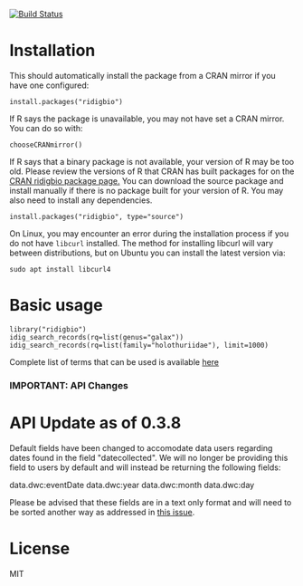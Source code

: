 [![Build Status](https://api.travis-ci.com/iDigBio/ridigbio.svg?branch=master)](https://app.travis-ci.com/github/iDigBio/ridigbio)

# Installation

This should automatically install the package from a CRAN mirror if you have one configured:

    install.packages("ridigbio")
	
If R says the package is unavailable, you may not have set a CRAN mirror. You can do so with:

    chooseCRANmirror()

If R says that a binary package is not available, your version of R may be too old. Please 
review the versions of R that CRAN has built packages for on the [CRAN ridigbio package page.]( https://cran.r-project.org/package=ridigbio)
You can download the source package and install manually if there is no package built for 
your version of R. You may also need to install any dependencies.

    install.packages("ridigbio", type="source")

On Linux, you may encounter an error during the installation process if you do not have `libcurl` installed. The method for installing libcurl will vary between distributions, but on Ubuntu you can install the latest version via:

    sudo apt install libcurl4
# Basic usage

    library("ridigbio")
    idig_search_records(rq=list(genus="galax"))
    idig_search_records(rq=list(family="holothuriidae"), limit=1000)

Complete list of terms that can be used is available [here](https://github.com/iDigBio/idigbio-search-api/wiki/Index-Fields#record-query-fields)

### **IMPORTANT: API Changes**

# API Update as of 0.3.8

Default fields have been changed to accomodate data users regarding dates found in the field "datecollected".
We will no longer be providing this field to users by default and will instead be returning the following fields:

data.dwc:eventDate
data.dwc:year
data.dwc:month
data.dwc:day

Please be advised that these fields are in a text only format and will need to be sorted another way as addressed in
[this issue](https://github.com/iDigBio/ridigbio/issues/44).

# License

MIT
